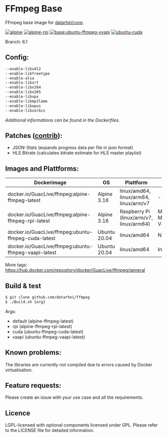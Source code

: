 # FFmpeg Base

FFmpeg base image for [datarhei/core](https://github.com/datarhei/core).

[![alpine](https://github.com/datarhei/ffmpeg/actions/workflows/build_base_alpine.yaml/badge.svg)](https://github.com/datarhei/ffmpeg/actions/workflows/build_base_alpine.yaml)
[![alpine-rpi](https://github.com/datarhei/ffmpeg/actions/workflows/build_base_alpine-rpi.yaml/badge.svg)](https://github.com/datarhei/ffmpeg/actions/workflows/build_base_alpine-rpi.yaml)
[![base:ubuntu-ffmpeg-vvapi](https://github.com/datarhei/ffmpeg/actions/workflows/build_base_ubuntu-vaapi.yaml/badge.svg)](https://github.com/datarhei/ffmpeg/actions/workflows/build_base_ubuntu-vaapi.yaml)
[![ubuntu-cuda](https://github.com/datarhei/ffmpeg/actions/workflows/build_base_ubuntu-cuda.yaml/badge.svg)](https://github.com/datarhei/ffmpeg/actions/workflows/build_base_ubuntu-cuda.yaml)

Branch: 6.1

## Config:

```sh
--enable-libv4l2
--enable-libfreetype
--enable-alsa
--enable-libsrt
--enable-libx264
--enable-libx265
--enable-libvpx
--enable-libmp3lame
--enable-libopus
--enable-libvorbis
```

_Additional informations can be found in the Dockerfiles._

## Patches ([contrib](contrib/)):

- JSON-Stats (expands progress data per file in json format)
- HLS Bitrate (calculates bitrate estimate for HLS master playlist)

## Images and Plattforms:

| Dockerimage                                        | OS           | Plattform                                | GPU                                         |
| -------------------------------------------------- | ------------ | ---------------------------------------- | ------------------------------------------- |
| docker.io/GuacLive/ffmpeg:alpine-ffmpeg-latest       | Alpine 3.16  | linux/amd64, linux/arm64, linux/arm/v7   | -                                           |
| docker.io/GuacLive/ffmpeg:alpine-ffmpeg-rpi-latest   | Alpine 3.16  | Raspberry Pi (linux/arm/v7, linux/arm64) | MMAL/OMX/V4L2-M2M (32bit), V4L2-M2M (64bit) |
| docker.io/GuacLive/ffmpeg:ubuntu-ffmpeg-cuda-latest  | Ubuntu 20.04 | linux/amd64                              | Nvidia Cuda                                 |
| docker.io/GuacLive/ffmpeg:ubuntu-ffmpeg-vaapi-latest | Ubuntu 20.04 | linux/amd64                              | Intel VAAPI                                 |

More tags: https://hub.docker.com/repository/docker/GuacLive/ffmpeg/general

## Build & test

```sh
$ git clone github.com/datarhei/ffmpeg
$ ./Build.sh {arg}
```

Args:

- default (alpine-ffmpeg-latest)
- rpi (alpine-ffmpeg-rpi-latest)
- cuda (ubuntu-ffmpeg-cuda-latest)
- vaapi (ubuntu-ffmpeg-vaapi-latest)

## Known problems:

The libraries are currently not compiled due to errors caused by Docker virtualisation.

## Feature requests:

Please create an issue with your use case and all the requirements.

## Licence

LGPL-licensed with optional components licensed under GPL. Please refer to the LICENSE file for detailed information.
